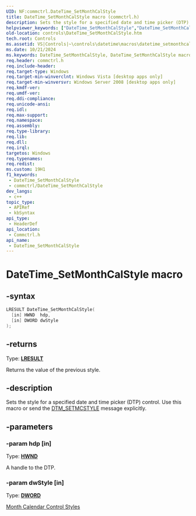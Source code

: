 ```yaml
---
UID: NF:commctrl.DateTime_SetMonthCalStyle
title: DateTime_SetMonthCalStyle macro (commctrl.h)
description: Sets the style for a specified date and time picker (DTP) control. Use this macro or send the DTM_SETMCSTYLE message explicitly.
helpviewer_keywords: ["DateTime_SetMonthCalStyle","DateTime_SetMonthCalStyle macro [Windows Controls]","_shell_DateTime_SetMonthCalStyle","_shell_DateTime_SetMonthCalStyle_cpp","commctrl/DateTime_SetMonthCalStyle","controls.DateTime_SetMonthCalStyle","controls._shell_DateTime_SetMonthCalStyle"]
old-location: controls\DateTime_SetMonthCalStyle.htm
tech.root: Controls
ms.assetid: VS|Controls|~\controls\datetime\macros\datetime_setmonthcalstyle.htm
ms.date: 10/21/2024
ms.keywords: DateTime_SetMonthCalStyle, DateTime_SetMonthCalStyle macro [Windows Controls], _shell_DateTime_SetMonthCalStyle, _shell_DateTime_SetMonthCalStyle_cpp, commctrl/DateTime_SetMonthCalStyle, controls.DateTime_SetMonthCalStyle, controls._shell_DateTime_SetMonthCalStyle
req.header: commctrl.h
req.include-header: 
req.target-type: Windows
req.target-min-winverclnt: Windows Vista [desktop apps only]
req.target-min-winversvr: Windows Server 2008 [desktop apps only]
req.kmdf-ver: 
req.umdf-ver: 
req.ddi-compliance: 
req.unicode-ansi: 
req.idl: 
req.max-support: 
req.namespace: 
req.assembly: 
req.type-library: 
req.lib: 
req.dll: 
req.irql: 
targetos: Windows
req.typenames: 
req.redist: 
ms.custom: 19H1
f1_keywords:
 - DateTime_SetMonthCalStyle
 - commctrl/DateTime_SetMonthCalStyle
dev_langs:
 - c++
topic_type:
 - APIRef
 - kbSyntax
api_type:
 - HeaderDef
api_location:
 - Commctrl.h
api_name:
 - DateTime_SetMonthCalStyle
---
```


# DateTime_SetMonthCalStyle macro

## -syntax

```cpp
LRESULT DateTime_SetMonthCalStyle(
  [in] HWND  hdp,
  [in] DWORD dwStyle
);
```

## -returns

Type: **[LRESULT](/windows/desktop/winprog/windows-data-types)**

Returns the value of the previous style.


## -description

Sets the style for a specified date and time picker (DTP) control. Use this macro or send the <a href="/windows/desktop/Controls/dtm-setmcstyle">DTM_SETMCSTYLE</a> message explicitly.

## -parameters

### -param hdp [in]

Type: <b><a href="/windows/desktop/WinProg/windows-data-types">HWND</a></b>

A handle to the DTP.

### -param dwStyle [in]

Type: <b><a href="/windows/desktop/WinProg/windows-data-types">DWORD</a></b>

<a href="/windows/desktop/Controls/month-calendar-control-styles">Month Calendar Control Styles</a>
